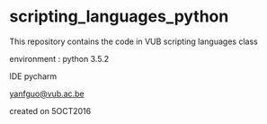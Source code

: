 # scripting_languages_python
This repository contains the code in VUB scripting languages class

environment : python 3.5.2

IDE pycharm

yanfguo@vub.ac.be 

created on 5OCT2016


